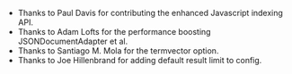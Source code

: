* Thanks to Paul Davis for contributing the enhanced Javascript indexing API.
* Thanks to Adam Lofts for the performance boosting JSONDocumentAdapter et al.
* Thanks to Santiago M. Mola for the termvector option.
* Thanks to Joe Hillenbrand for adding default result limit to config.
